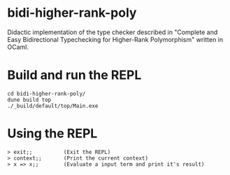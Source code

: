 # bidi-higher-rank-poly
Didactic implementation of the type checker described in "Complete and Easy Bidirectional Typechecking for Higher-Rank Polymorphism" written in OCaml.

# Build and run the REPL
```text
cd bidi-higher-rank-poly/
dune build top
./_build/default/top/Main.exe
```

# Using the REPL
```text
> exit;;          (Exit the REPL)
> context;;       (Print the current context)
> x => x;;        (Evaluate a input term and print it's result)
```
